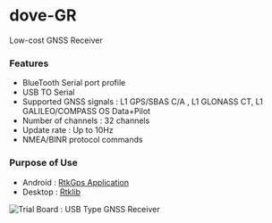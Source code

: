 dove-GR
======

Low-cost GNSS Receiver


### Features

* BlueTooth Serial port profile
* USB TO Serial
* Supported GNSS signals : L1 GPS/SBAS C/A , L1 GLONASS CT, L1 GALILEO/COMPASS OS Data+Pilot
* Number of channels : 32 channels
* Update rate : Up to 10Hz
* NMEA/BINR protocol commands

### Purpose of Use
* Android : [RtkGps Application][rtkgps]
* Desktop : [Rtklib][rtklib]

![Trial Board : USB Type GNSS Receiver][image]

[rtklib]: http://www.rtklib.com/ 
[rtkgps]: https://github.com/vichetech/RtkGps
[image]: https://raw.github.com/vichetech/dove-GR/blob/master/trial.jpg